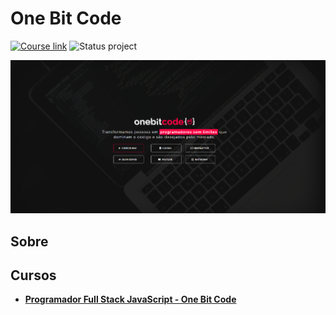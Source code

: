 # One Bit Code

[![Course link](https://img.shields.io/badge/Course-One%20bit%20code-ff0000?style=for-the-badge)](https://onebitcode.com/)
![Status project](https://img.shields.io/badge/Status-Andamento-FFA116?style=for-the-badge)

<img src="./img/cover.png" alt="Demonstração do projeto">

## Sobre



## Cursos

- **[Programador Full Stack JavaScript - One Bit Code](https://github.com/nathaliaveneziano/onebitcode-fullstack-javascript)**